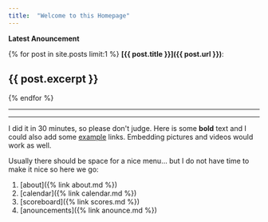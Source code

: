 ```yaml
---
title:  "Welcome to this Homepage"
---
```



**Latest Anouncement**

{% for post in site.posts limit:1 %}
**[{{ post.title }}]({{ post.url }})**:

{{ post.excerpt }}
---
{% endfor %}


---

---

I did it in 30 minutes, so please don't judge.
Here is some **bold** text and I could also add some [example](https://www.example.com) links. Embedding pictures and videos would work as well.

Usually there should be space for a nice menu... but I do not have time to make it nice so here we go:

1. [about]({% link about.md %})
2. [calendar]({% link calendar.md %})
3. [scoreboard]({% link scores.md %})
4. [anouncements]({% link anounce.md %})


